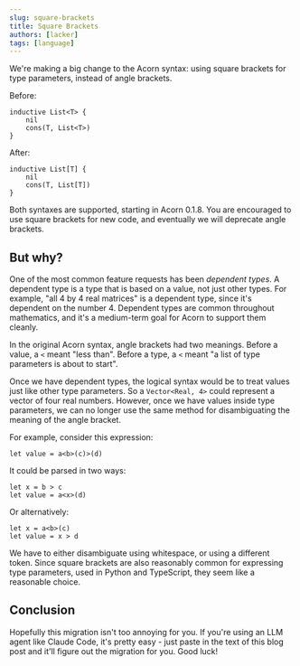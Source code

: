 ```yaml
---
slug: square-brackets
title: Square Brackets
authors: [lacker]
tags: [language]
---
```


We're making a big change to the Acorn syntax: using square brackets for type parameters, instead of angle brackets.

Before:

```acorn
inductive List<T> {
    nil
    cons(T, List<T>)
}
```

After:

```acorn
inductive List[T] {
    nil
    cons(T, List[T])
}
```

<!-- truncate -->

Both syntaxes are supported, starting in Acorn 0.1.8. You are encouraged to use square brackets for new code,
and eventually we will deprecate angle brackets.

## But why?

One of the most common feature requests has been _dependent types_. A dependent type is a type that is based on a value, not just other types. For example, "all 4 by 4 real matrices" is a dependent type, since it's dependent on the number 4. Dependent types are common throughout mathematics, and it's a medium-term goal for Acorn to support them cleanly.

In the original Acorn syntax, angle brackets had two meanings. Before a value, a `<` meant "less than". Before a type, a `<` meant "a list of type parameters is about to start".

Once we have dependent types, the logical syntax would be to treat values just like other type parameters. So a `Vector<Real, 4>` could represent a vector of four real numbers. However, once we have values inside type parameters, we can no longer use the same method for disambiguating the meaning of the angle bracket.

For example, consider this expression:

```acorn
let value = a<b>(c)>(d)
```

It could be parsed in two ways:

```acorn
let x = b > c
let value = a<x>(d)
```

Or alternatively:

```acorn
let x = a<b>(c)
let value = x > d
```

We have to either disambiguate using whitespace, or using a different token. Since square brackets are also reasonably common for expressing type parameters, used in Python and TypeScript, they seem like a reasonable choice.

## Conclusion

Hopefully this migration isn't too annoying for you. If you're using an LLM agent like Claude Code, it's pretty easy - just paste in the text of this blog post and it'll figure out the migration for you. Good luck!
